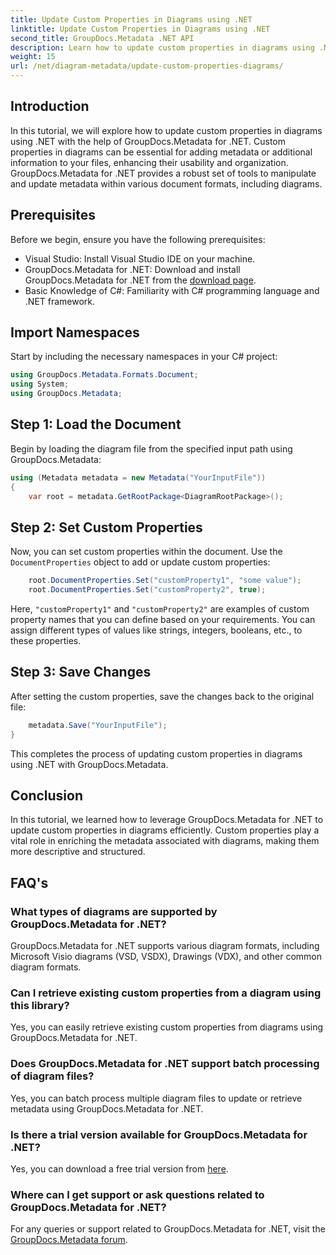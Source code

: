 ```yaml
---
title: Update Custom Properties in Diagrams using .NET
linktitle: Update Custom Properties in Diagrams using .NET
second_title: GroupDocs.Metadata .NET API
description: Learn how to update custom properties in diagrams using .NET with GroupDocs.Metadata for .NET. Enhance metadata with ease.
weight: 15
url: /net/diagram-metadata/update-custom-properties-diagrams/
---
```

## Introduction
In this tutorial, we will explore how to update custom properties in diagrams using .NET with the help of GroupDocs.Metadata for .NET. Custom properties in diagrams can be essential for adding metadata or additional information to your files, enhancing their usability and organization. GroupDocs.Metadata for .NET provides a robust set of tools to manipulate and update metadata within various document formats, including diagrams.
## Prerequisites
Before we begin, ensure you have the following prerequisites:
- Visual Studio: Install Visual Studio IDE on your machine.
- GroupDocs.Metadata for .NET: Download and install GroupDocs.Metadata for .NET from the [download page](https://releases.groupdocs.com/metadata/net/).
- Basic Knowledge of C#: Familiarity with C# programming language and .NET framework.

## Import Namespaces
Start by including the necessary namespaces in your C# project:
```csharp
using GroupDocs.Metadata.Formats.Document;
using System;
using GroupDocs.Metadata;
```
## Step 1: Load the Document
Begin by loading the diagram file from the specified input path using GroupDocs.Metadata:
```csharp
using (Metadata metadata = new Metadata("YourInputFile"))
{
    var root = metadata.GetRootPackage<DiagramRootPackage>();
```
## Step 2: Set Custom Properties
Now, you can set custom properties within the document. Use the `DocumentProperties` object to add or update custom properties:
```csharp
    root.DocumentProperties.Set("customProperty1", "some value");
    root.DocumentProperties.Set("customProperty2", true);
```
Here, `"customProperty1"` and `"customProperty2"` are examples of custom property names that you can define based on your requirements. You can assign different types of values like strings, integers, booleans, etc., to these properties.
## Step 3: Save Changes
After setting the custom properties, save the changes back to the original file:
```csharp
    metadata.Save("YourInputFile");
}
```
This completes the process of updating custom properties in diagrams using .NET with GroupDocs.Metadata.

## Conclusion
In this tutorial, we learned how to leverage GroupDocs.Metadata for .NET to update custom properties in diagrams efficiently. Custom properties play a vital role in enriching the metadata associated with diagrams, making them more descriptive and structured.

## FAQ's
### What types of diagrams are supported by GroupDocs.Metadata for .NET?
GroupDocs.Metadata for .NET supports various diagram formats, including Microsoft Visio diagrams (VSD, VSDX), Drawings (VDX), and other common diagram formats.
### Can I retrieve existing custom properties from a diagram using this library?
Yes, you can easily retrieve existing custom properties from diagrams using GroupDocs.Metadata for .NET.
### Does GroupDocs.Metadata for .NET support batch processing of diagram files?
Yes, you can batch process multiple diagram files to update or retrieve metadata using GroupDocs.Metadata for .NET.
### Is there a trial version available for GroupDocs.Metadata for .NET?
Yes, you can download a free trial version from [here](https://releases.groupdocs.com/).
### Where can I get support or ask questions related to GroupDocs.Metadata for .NET?
For any queries or support related to GroupDocs.Metadata for .NET, visit the [GroupDocs.Metadata forum](https://forum.groupdocs.com/c/metadata/14).
